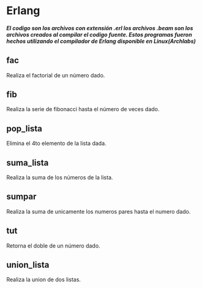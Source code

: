# Erlang
##### *El codigo son los archivos con extensión .erl los archivos .beam son los archivos creados al compilar el codigo fuente. Estos programas fueron hechos utilizando el compilador de Erlang disponible en Linux(Archlabs)*

## fac

Realiza el factorial de un número dado.

## fib

Realiza la serie de fibonacci hasta el número de veces dado.

## pop_lista

Elimina el 4to elemento de la lista dada.

## suma_lista

Realiza la suma de los números de la lista.

## sumpar

Realiza la suma de unicamente los numeros pares hasta el numero dado.

## tut

Retorna el doble de un número dado.

## union_lista

Realiza la union de dos listas.
